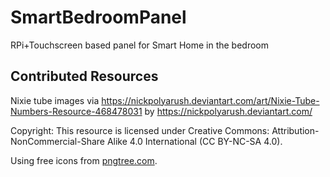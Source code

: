# SmartBedroomPanel
RPi+Touchscreen based panel for Smart Home in the bedroom


## Contributed Resources

Nixie tube images via https://nickpolyarush.deviantart.com/art/Nixie-Tube-Numbers-Resource-468478031 by https://nickpolyarush.deviantart.com/

Copyright:
This resource is licensed under Creative Commons: Attribution-NonCommercial-Share Alike 4.0 International (CC BY-NC-SA 4.0).

Using free icons from [pngtree.com](https://pngtree.com/free-icon).
